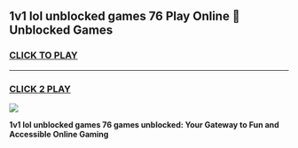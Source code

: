 
## 1v1 lol unblocked games 76 Play Online 👋 Unblocked Games
<h3>
<a href="https://premium.freeplayer.one?title=1v1_lol_unblocked_games_76&ref=19F">CLICK TO PLAY</a></h3>
<hr>

<h3>
<a href="https://premium.freeplayer.one?title=1v1_lol_unblocked_games_76&ref=19F">CLICK 2 PLAY</a>
  
</h3>

<a href="https://premium.freeplayer.one?title=1v1_lol_unblocked_games_76&ref=19F"><img src="https://clearcache.store/games.png"></a>


**1v1 lol unblocked games 76 games unblocked: Your Gateway to Fun and Accessible Online Gaming**
